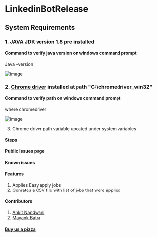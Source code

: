 # LinkedinBotRelease

## System Requirements
### 1. JAVA JDK version 1.8 pre installed 
#### Command to verify java version on windows command prompt
Java -version 

![image](https://user-images.githubusercontent.com/37073720/82620188-b86b7c00-9b8c-11ea-88c5-68d2748ec689.png)


### 2. [Chrome driver](https://chromedriver.chromium.org/downloads) installed at path "C:\chromedriver_win32" 

#### Command to verify path on windows command prompt
where chromedriver

![image](https://user-images.githubusercontent.com/37073720/82511367-f8196180-9ac1-11ea-877c-a93a9c7adac6.png)

3. Chrome driver path variable updated under system variables 

#### Steps 

#### Public Issues page 

#### Known issues 

#### Features
1. Applies Easy apply jobs 
2. Genrates a CSV file with list of jobs that were applied

#### Contributors
1. [Ankit Nandwani](https://about.me/ankitnandwani) 
2. [Mayank Batra](https://about.me/mayank_batra) 


#### [Buy us a pizza](https://www.buymeacoffee.com/EazyBot)
